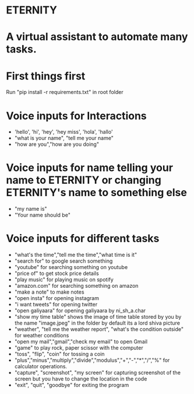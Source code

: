 # ETERNITY
# A virtual assistant to automate many tasks.

# First things first
Run "pip install -r requirements.txt" in root folder

# Voice inputs for Interactions

* 'hello', 'hi', 'hey', 'hey miss', 'hola', 'hallo'
* "what is your name", "tell me your name"
* "how are you","how are you doing"

# Voice inputs for name telling your name to ETERNITY or changing ETERNITY's name to something else

* "my name is"
* "Your name should be"

# Voice inputs for different tasks

* "what's the time","tell me the time","what time is it"
* "search for" to google search something
* "youtube" for searching something on youtube
* "price of" to get stock price details
* "play music" for playing music on spotify
* "amazon.com" for searching something on amazon
* "make a note" to make notes
* "open insta" for opening instagram
* "i want tweets" for opening twitter
* "open galiyaara" for opening galiyaara by ni_sh_a.char
* "show my time table" shows the image of time table stored by you by the name "image.jpeg" in the folder by default its a lord shiva picture
* "weather", "tell me the weather report", "what's the condition outside" for weather conditions
* "open my mail","gmail","check my email" to open Gmail
* "game" to play rock, paper scissor with the computer
* "toss", "flip", "coin" for tossing a coin
* "plus","minus","multiply","divide","modulus","+","-","*","/","%" for calculator operations.
* "capture", "screenshot", "my screen" for capturing screenshot of the screen but you have to change the location in the code
* "exit", "quit", "goodbye" for exiting the program

